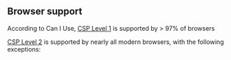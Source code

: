 ## Browser support

According to Can I Use, [CSP Level 1](https://caniuse.com/#feat=contentsecuritypolicy) is supported by > 97% of browsers

[CSP Level 2](https://caniuse.com/#feat=contentsecuritypolicy2) is supported by nearly all modern browsers, with the following exceptions:
